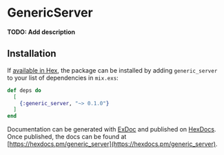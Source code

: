 # GenericServer

**TODO: Add description**

## Installation

If [available in Hex](https://hex.pm/docs/publish), the package can be installed
by adding `generic_server` to your list of dependencies in `mix.exs`:

```elixir
def deps do
  [
    {:generic_server, "~> 0.1.0"}
  ]
end
```

Documentation can be generated with [ExDoc](https://github.com/elixir-lang/ex_doc)
and published on [HexDocs](https://hexdocs.pm). Once published, the docs can
be found at [https://hexdocs.pm/generic_server](https://hexdocs.pm/generic_server).

